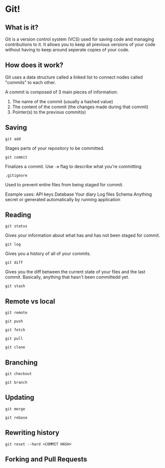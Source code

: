 # Git!

## What is it?

Git is a version control system (VCS) used for saving code and managing contributions to it. It allows you to keep all previous versions of your code without having to keep around seperate copies of your code.

## How does it work?

Git uses a data structure called a linked list to connect nodes called "commits" to each other.

A commit is composed of 3 main pieces of information:
1. The name of the commit (usually a hashed value)
2. The content of the commit (the changes made during that commit)
3. Pointer(s) to the previous commit(s)


## Saving 

`git add`

Stages parts of your repository to be committed.

`git commit`

Finalizes a commit. Use `-m` flag to describe what you're committing

`.gitignore`

Used to prevent entire files from being staged for commit.

Example uses:
API keys
Database
Your diary
Log files
Schema
Anything secret or generated automatically by running application

## Reading

`git status`

Gives your information about what has and has not been staged for commit.

`git log`

Gives you a history of all of your commits.

`git diff`

Gives you the diff between the current state of your files and the last commit. Basically, anything that hasn't been committedd yet.

`git stash`




## Remote vs local

`git remote`

`git push`

`git fetch`

`git pull`

`git clone`

## Branching

`git checkout`

`git branch`

## Updating

`git merge`

`git rebase`

## Rewriting history

`git reset --hard <COMMIT HASH>`

## Forking and Pull Requests

